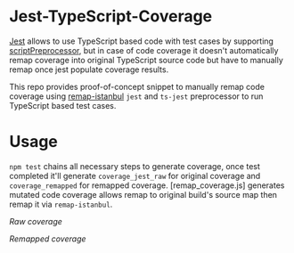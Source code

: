 # Jest-TypeScript-Coverage

[Jest](https://github.com/facebook/jest) allows to use TypeScript based code with test cases by supporting [scriptPreprocessor](https://facebook.github.io/jest/docs/configuration.html#scriptpreprocessor-string),
but in case of code coverage it doesn't automatically remap coverage into original TypeScript source code but have to manually remap once jest populate coverage results.

This repo provides proof-of-concept snippet to manually remap code coverage using [remap-istanbul](https://github.com/SitePen/remap-istanbul) `jest` and `ts-jest` preprocessor to run TypeScript based test cases.

# Usage

`npm test` chains all necessary steps to generate coverage, once test completed it'll generate `coverage_jest_raw` for original coverage and `coverage_remapped` for remapped coverage.
[remap_coverage.js] generates mutated code coverage allows remap to original build's source map then remap it via `remap-istanbul`.

*Raw coverage*

*Remapped coverage*

